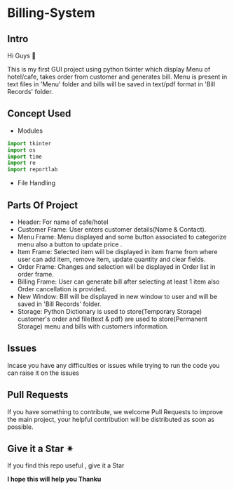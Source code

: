 # Billing-System
## Intro
Hi Guys 👋

This is my first GUI project using python tkinter which display Menu of hotel/cafe, takes order from customer and generates bill.
Menu is present in text files in 'Menu' folder and bills will be saved in text/pdf format in 'Bill Records' folder.

## Concept Used
- Modules
```py
import tkinter 
import os
import time
import re
import reportlab
```
- File Handling

## Parts Of Project
- Header: For name of cafe/hotel
- Customer Frame: User enters customer details(Name & Contact).
- Menu Frame: Menu displayed and some button associated to categorize menu also a button to update price .
- Item Frame: Selected item will be displayed in item frame from where user can add item, remove item, update quantity and clear fields.
- Order Frame: Changes and selection will be displayed in Order list in order frame.
- Billing Frame: User can generate bill after selecting at least 1 item also Order cancellation is provided.
- New Window: Bill will be displayed in new window to user and will be saved in 'Bill Records' folder.
- Storage: Python Dictionary is used to store(Temporary Storage) customer's order and file(text & pdf) are used to store(Permanent Storage) menu and bills with customers information. 

## Issues
Incase you have any difficulties or issues while trying to run the code you can raise it on the issues

## Pull Requests
If you have something to contribute, we welcome Pull Requests to improve the main project, your helpful contribution will be distributed as soon as possible.

## Give it a Star ✴
If you find this repo useful , give it a Star

**I hope this will help you Thanku**